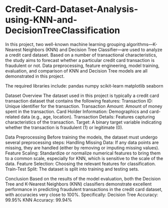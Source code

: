 # Credit-Card-Dataset-Analysis-using-KNN-and-DecisionTreeClassification
In this project, two well-known machine learning grouping algorithms—K-Nearest Neighbors (KNN) and Decision Tree Classifier—are used to analyze a credit card dataset. Based on a number of transactional characteristics, the study aims to forecast whether a particular credit card transaction is fraudulent or not.
Data preprocessing, feature engineering, model training, evaluation, and comparison of KNN and Decision Tree models are all demonstrated in this project.

The required libraries include:
pandas
numpy
scikit-learn
matplotlib
seaborn

Dataset Overview
The dataset used in this project is typically a credit card transaction dataset that contains the following features:
Transaction ID: Unique identifier for the transaction.
Transaction Amount: Amount of money spent in the transaction.
Card Holder Information: Demographics and card-related data (e.g., age, location).
Transaction Details: Features capturing characteristics of the transaction.
Target: A binary target variable indicating whether the transaction is fraudulent (1) or legitimate (0).

Data Preprocessing
Before training the models, the dataset must undergo several preprocessing steps:
Handling Missing Data: If any data points are missing, they are handled (either by removing or imputing missing values).
Feature Scaling: Standardize or normalize numerical features to bring them to a common scale, especially for KNN, which is sensitive to the scale of the data.
Feature Selection: Choosing the relevant features for classification.
Train-Test Split: The dataset is split into training and testing sets.

Conclusion
Based on the results of the model evaluation, both the Decision Tree and K-Nearest Neighbors (KNN) classifiers demonstrate excellent performance in predicting fraudulent transactions in the credit card dataset, with accuracies very close to 100%. Specifically:
Decision Tree Accuracy: 99.95%
KNN Accuracy: 99.94%

